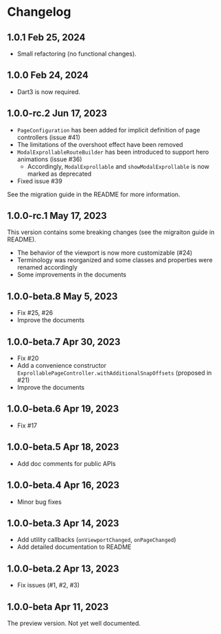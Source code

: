 # Changelog

## 1.0.1 Feb 25, 2024

- Small refactoring (no functional changes).

## 1.0.0 Feb 24, 2024

- Dart3 is now required.

## 1.0.0-rc.2 Jun 17, 2023

- `PageConfiguration` has been added for implicit definition of page controllers (issue #41)
- The limitations of the overshoot effect have been removed
- `ModalExprollableRouteBuilder` has been introduced to support hero animations (issue #36)
  - Accordingly, `ModalExprollable` and `showModalExprollable` is now marked as deprecated
- Fixed issue #39

See the migration guide in the README for more information.

## 1.0.0-rc.1 May 17, 2023

This version contains some breaking changes (see the migraiton guide in README).

- The behavior of the viewport is now more customizable (#24)
- Terminology was reorganized and some classes and properties were renamed accordingly
- Some improvements in the documents

## 1.0.0-beta.8 May 5, 2023

- Fix #25, #26
- Improve the documents

## 1.0.0-beta.7 Apr 30, 2023

- Fix #20
- Add a convenience constructor `ExprollablePageController.withAdditionalSnapOffsets` (proposed in #21)
- Improve the documents

## 1.0.0-beta.6 Apr 19, 2023

- Fix #17

## 1.0.0-beta.5 Apr 18, 2023

- Add doc comments for public APIs

## 1.0.0-beta.4 Apr 16, 2023

- Minor bug fixes

## 1.0.0-beta.3 Apr 14, 2023

- Add utility callbacks (`onViewportChanged`, `onPageChanged`)
- Add detailed documentation to README

## 1.0.0-beta.2 Apr 13, 2023

- Fix issues (#1, #2, #3)

## 1.0.0-beta Apr 11, 2023

The preview version. Not yet well documented.
